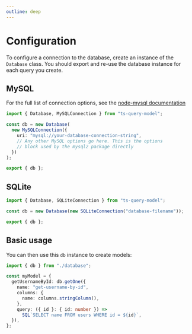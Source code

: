 ```yaml
---
outline: deep
---
```


# Configuration

To configure a connection to the database, create an instance of the `Database` class.
You should export and re-use the database instance for each query you create.

## MySQL

For the full list of connection options, see the [node-mysql documentation](https://sidorares.github.io/node-mysql2/docs/examples/connections/create-connection#connectionoptions)

```ts
import { Database, MySQLConnection } from "ts-query-model";

const db = new Database(
  new MySQLConnection({
    uri: "mysql://your-database-connection-string",
    // Any other MySQL options go here. This is the options
    // block used by the mysql2 package directly
  })
);

export { db };
```

## SQLite

```ts
import { Database, SQLiteConnection } from "ts-query-model";

const db = new Database(new SQLiteConnection("database-filename"));

export { db };
```

## Basic usage

You can then use this `db` instance to create models:

```ts
import { db } from "./database";

const myModel = {
  getUsernameById: db.getOne({
    name: "get-username-by-id",
    columns: {
      name: columns.stringColumn(),
    },
    query: ({ id }: { id: number }) =>
      SQL`SELECT name FROM users WHERE id = ${id}`,
  }),
};
```
